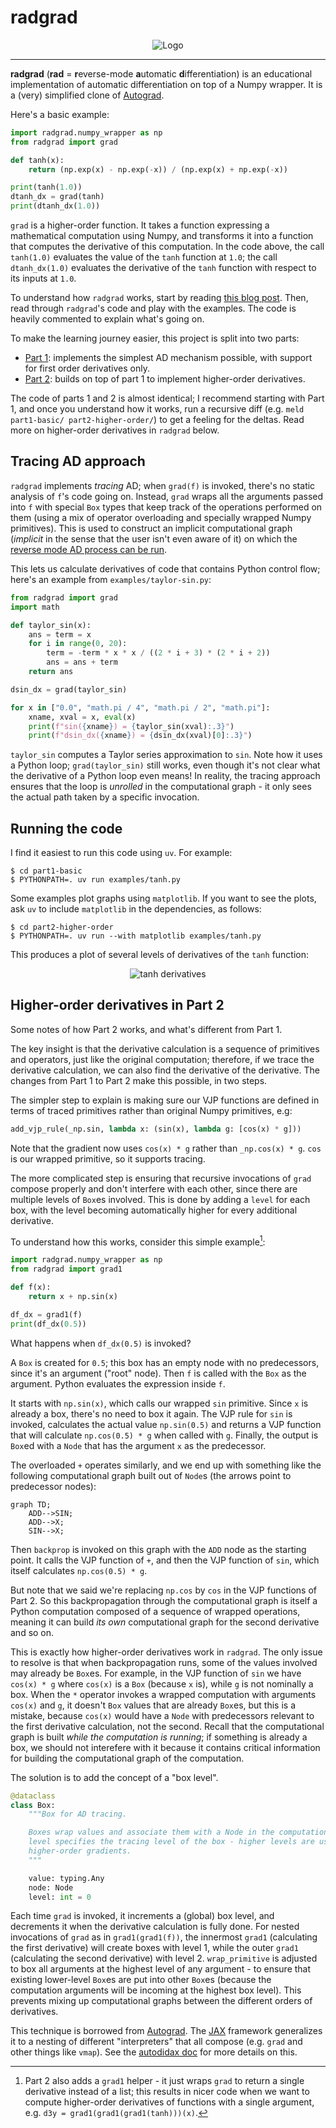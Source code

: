 # radgrad

<p align="center">
  <img alt="Logo" src="doc/radgrad-logo.png" />
</p>

----

**radgrad** (**rad** = **r**everse-mode **a**utomatic **d**ifferentiation) is
an educational implementation of automatic differentiation on top
of a Numpy wrapper. It is a (very) simplified clone of
[Autograd](https://github.com/hips/autograd).

Here's a basic example:

```python
import radgrad.numpy_wrapper as np
from radgrad import grad

def tanh(x):
    return (np.exp(x) - np.exp(-x)) / (np.exp(x) + np.exp(-x))

print(tanh(1.0))
dtanh_dx = grad(tanh)
print(dtanh_dx(1.0))
```

`grad` is a higher-order function. It takes a function expressing a
mathematical computation using Numpy, and transforms it into a function
that computes the derivative of this computation. In the code above, the call
`tanh(1.0)` evaluates the value of the `tanh` function at `1.0`; the call
`dtanh_dx(1.0)` evaluates the derivative of the `tanh` function with respect
to its inputs at `1.0`.

To understand how `radgrad` works, start by reading
[this blog post](https://eli.thegreenplace.net/2025/reverse-mode-automatic-differentiation/).
Then, read through `radgrad`'s code and play with the examples. The code is
heavily commented to explain what's going on.

To make the learning journey easier, this project is split into two parts:

* [Part 1](https://github.com/eliben/radgrad/tree/main/part1-basic): implements
  the simplest AD mechanism possible, with support for first order
  derivatives only.
* [Part 2](https://github.com/eliben/radgrad/tree/main/part2-higher-order):
  builds on top of part 1 to implement higher-order derivatives.

The code of parts 1 and 2 is almost identical; I recommend starting with Part 1,
and once you understand how it works, run a recursive diff (e.g.
`meld part1-basic/ part2-higher-order/`) to get a feeling for the deltas. Read
more on higher-order derivatives in `radgrad` below.

## Tracing AD approach

`radgrad` implements _tracing_ AD; when `grad(f)` is invoked, there's no static
analysis of `f`'s code going on. Instead, `grad` wraps all the arguments passed
into `f` with special `Box` types that keep track of the operations performed
on them (using a mix of operator overloading and specially wrapped Numpy
primitives). This is used to construct an implicit computational graph
(_implicit_ in the sense that the user isn't even aware of it) on which the
[reverse mode AD process can be run](https://eli.thegreenplace.net/2025/reverse-mode-automatic-differentiation/).

This lets us calculate derivatives of code that contains Python control flow;
here's an example from `examples/taylor-sin.py`:

```python
from radgrad import grad
import math

def taylor_sin(x):
    ans = term = x
    for i in range(0, 20):
        term = -term * x * x / ((2 * i + 3) * (2 * i + 2))
        ans = ans + term
    return ans

dsin_dx = grad(taylor_sin)

for x in ["0.0", "math.pi / 4", "math.pi / 2", "math.pi"]:
    xname, xval = x, eval(x)
    print(f"sin({xname}) = {taylor_sin(xval):.3}")
    print(f"dsin_dx({xname}) = {dsin_dx(xval)[0]:.3}")
```

`taylor_sin` computes a Taylor series approximation to `sin`. Note how it
uses a Python loop; `grad(taylor_sin)` still works, even though it's not clear
what the derivative of a Python loop even means! In reality, the tracing
approach ensures that the loop is _unrolled_ in the computational graph - it
only sees the actual path taken by a specific invocation.

## Running the code

I find it easiest to run this code using `uv`. For example:

```shell
$ cd part1-basic
$ PYTHONPATH=. uv run examples/tanh.py
```

Some examples plot graphs using `matplotlib`. If you want to see the plots,
ask `uv` to include `matplotlib` in the dependencies, as follows:

```shell
$ cd part2-higher-order
$ PYTHONPATH=. uv run --with matplotlib examples/tanh.py
```

This produces a plot of several levels of derivatives of the `tanh` function:

<p align="center">
  <img alt="tanh derivatives" src="doc/tanh-derivatives.png" />
</p>

## Higher-order derivatives in Part 2

Some notes of how Part 2 works, and what's different from Part 1.

The key insight is that the derivative calculation is a sequence of
primitives and operators, just like the original computation; therefore, if we
trace the derivative calculation, we can also find the derivative of the
derivative. The changes from Part 1 to Part 2 make this possible, in two steps.

The simpler step to explain is making sure our VJP functions are defined in
terms of traced primitives rather than original Numpy primitives, e.g:

```python
add_vjp_rule(_np.sin, lambda x: (sin(x), lambda g: [cos(x) * g]))
```

Note that the gradient now uses `cos(x) * g` rather than `_np.cos(x) * g`.
`cos` is our wrapped primitive, so it supports tracing.

The more complicated step is ensuring that recursive invocations of `grad`
compose properly and don't interfere with each other, since there are multiple
levels of `Box`es involved. This is done by adding a `level` for each
box, with the level becoming automatically higher for every additional
derivative.

To understand how this works, consider this simple example[^1]:

```python
import radgrad.numpy_wrapper as np
from radgrad import grad1

def f(x):
    return x + np.sin(x)

df_dx = grad1(f)
print(df_dx(0.5))
```

What happens when `df_dx(0.5)` is invoked?

A `Box` is created for `0.5`; this box has an empty node with no predecessors,
since it's an argument ("root" node). Then `f` is called with the `Box` as the
argument. Python evaluates the expression inside `f`.

It starts with `np.sin(x)`, which calls our wrapped `sin` primitive. Since `x`
is already a box, there's no need to box it again. The VJP rule for `sin` is
invoked, calculates the actual value `np.sin(0.5)` and returns a VJP
function that will calculate `np.cos(0.5) * g` when called with `g`. Finally,
the output is `Box`ed with a `Node` that has the argument `x` as the
predecessor.

The overloaded `+` operates similarly, and we end up with something like the
following computational graph built out of `Node`s (the arrows point to
predecessor nodes):

```mermaid
graph TD;
    ADD-->SIN;
    ADD-->X;
    SIN-->X;
```

Then `backprop` is invoked on this graph with the `ADD` node as the starting
point. It calls the VJP function of `+`, and then the VJP function of `sin`,
which itself calculates `np.cos(0.5) * g`.

But note that we said we're replacing `np.cos` by `cos` in the VJP functions
of Part 2. So this backpropagation through the computational graph is itself
a Python computation composed of a sequence of wrapped operations, meaning
it can build _its own_ computational graph for the second derivative and so on.

This is exactly how higher-order derivatives work in `radgrad`. The only
issue to resolve is that when backpropagation runs, some of the values
involved may already be `Box`es. For example, in the VJP function of `sin`
we have `cos(x) * g` where `cos(x)` is a `Box` (because `x` is), while
`g` is not nominally a box. When the `*` operator invokes a wrapped
computation with arguments `cos(x)` and `g`, it doesn't `Box` values that
are already `Box`es, but this is a mistake, because `cos(x)` would have
a `Node` with predecessors relevant to the first derivative calculation,
not the second. Recall that the computational graph is built
_while the computation is running_; if something is already a box, we should
not interefere with it because it contains critical information for building
the computational graph of the computation.

The solution is to add the concept of a "box level".

```python
@dataclass
class Box:
    """Box for AD tracing.

    Boxes wrap values and associate them with a Node in the computation graph.
    level specifies the tracing level of the box - higher levels are used for
    higher-order gradients.
    """

    value: typing.Any
    node: Node
    level: int = 0
```

Each time `grad` is
invoked, it increments a (global) box level, and decrements it when the
derivative calculation is fully done. For nested invocations of `grad` as in
`grad1(grad1(f))`, the innermost `grad1` (calculating the first derivative)
will create boxes with level 1, while the outer `grad1` (calculating the
second derivative) with level 2. `wrap_primitive` is adjusted to box all
arguments at the highest level of any argument - to ensure that existing
lower-level `Box`es are put into other `Box`es (because the computation
arguments will be incoming at the highest box level). This prevents mixing up
computational graphs between the different orders of derivatives.

This technique is borrowed from [Autograd](https://github.com/hips/autograd).
The [JAX](https://github.com/jax-ml/jax) framework generalizes it to a
nesting of different "interpreters" that all compose (e.g. `grad` and other
things like `vmap`). See the [autodidax doc](https://jax.readthedocs.io/en/latest/autodidax.html) for more details on this.

[^1]: Part 2 also adds a `grad1` helper - it just wraps `grad` to return a
single derivative instead of a list; this results in nicer code when we want to
compute higher-order derivatives of functions with a single argument, e.g.
`d3y = grad1(grad1(grad1(tanh)))(x)`.

